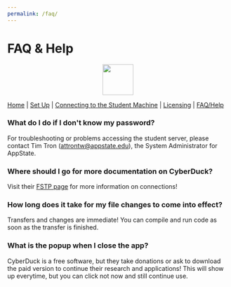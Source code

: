 ```yaml
---
permalink: /faq/
---
```


# FAQ & Help

<p align="center">
  		<img width="70" height="70" src="https://user-images.githubusercontent.com/91332670/137805359-29b8978b-c4e1-4d63-80d2-6d1fd8989b9a.jpg">
	</p>

<nav>
            <div>
                <a href="https://hessorr.github.io/CyberDuck/index/">Home</a>	| 
                <a href="https://hessorr.github.io/CyberDuck/setup/">Set Up</a>	| 
                <a href="https://hessorr.github.io/CyberDuck/connecting/">Connecting to the Student Machine</a>	| 
                <a href="https://hessorr.github.io/CyberDuck/licensing/">Licensing</a>	| 
                <a href="https://hessorr.github.io/CyberDuck/faq/">FAQ/Help</a>	
	</div>
</nav>

### What do I do if I don't know my password?	
For troubleshooting or problems accessing the student server, please contact Tim Tron (attrontw@appstate.edu), the System Administrator for AppState.

### Where should I go for more documentation on CyberDuck?
Visit their [FSTP page](https://trac.cyberduck.io/wiki/help/en/howto/sftp) for more information on connections!

### How long does it take for my file changes to come into effect?
Transfers and changes are immediate! You can compile and run code as soon as the transfer is finished.

### What is the popup when I close the app?
CyberDuck is a free software, but they take donations or ask to download the paid version to continue their research and applications! This will show up everytime, but you can click not now and still continue use. 
